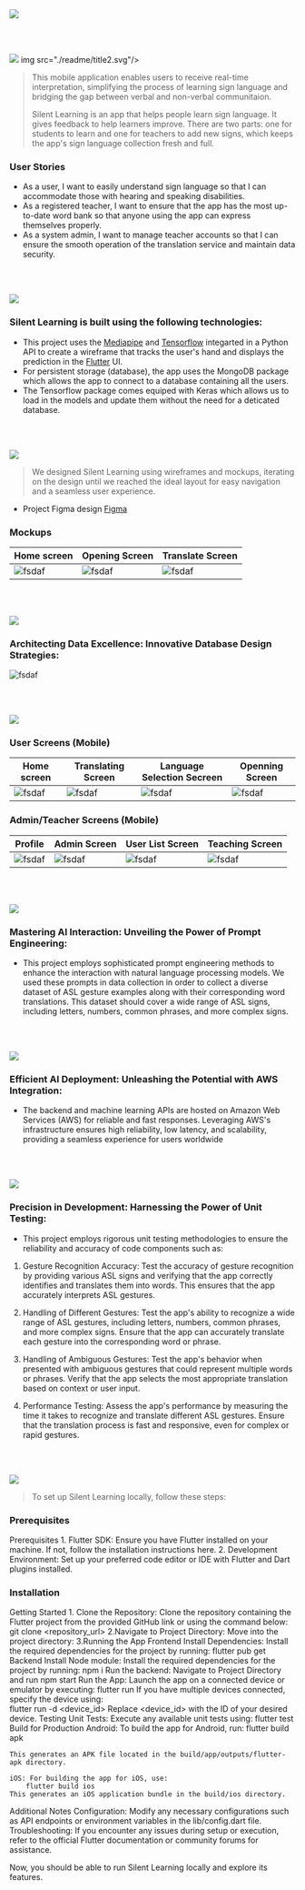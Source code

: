 <img src="./readme/title1.svg"/>

<br><br>

<!-- project philosophy -->
<img src="./readme/title2.svg"/>
img src="./readme/title2.svg"/>

>This mobile application enables users to receive real-time interpretation, simplifying the process of learning sign language and bridging the gap between verbal and non-verbal communitaion.
> 
>Silent Learning is an app that helps people learn sign language. It gives feedback to help learners improve. There are two parts: one for students to learn and one for teachers to add new signs, which keeps the app's sign language collection fresh and full.


### User Stories
- As a user, I want to easily understand sign language so that I can accommodate those with hearing and speaking disabilities.
- As a registered teacher, I want to ensure that the app has the most up-to-date word bank so that anyone using the app can express themselves properly.
- As a system admin, I want to manage teacher accounts so that I can ensure the smooth operation of the translation service and maintain data security.

<br><br>
<!-- Tech stack -->
<img src="./readme/title3.svg"/>

###  Silent Learning is built using the following technologies:

- This project uses the [Mediapipe](https://mediapipe.readthedocs.io/) and [Tensorflow](https://www.tensorflow.org/api_docs) integarted in a Python API to create a wireframe that tracks the user's hand and displays the prediction in the [Flutter](https://docs.flutter.dev/) UI.
- For persistent storage (database), the app uses the MongoDB package which allows the app to connect to a database containing all the users.
- The Tensorflow package comes equiped with Keras which allows us to load in the models and update them without the need for a deticated database.

<br><br>
<!-- UI UX -->
<img src="./readme/title4.svg"/>


> We designed Silent Learning using wireframes and mockups, iterating on the design until we reached the ideal layout for easy navigation and a seamless user experience.

- Project Figma design [Figma](https://www.figma.com/file/xcOANpKdHBofpmiJXo8pvz/Silent-Learning?type=design&node-id=0-1&mode=design&t=8ozsZ9HivkYXuGxC-0)


### Mockups
| Home screen  | Opening Screen | Translate Screen |
| ---| ---| ---|
| ![fsdaf](./readme/images/home.gif) | ![fsdaf](./readme/images/Openning%20Screen.png) | ![fsdaf](./readme/images/translate.gif) |

<br><br>

<!-- Database Design -->
<img src="./readme/title5.svg"/>

###  Architecting Data Excellence: Innovative Database Design Strategies:

![fsdaf](./readme/images/mongo_database_v1.png)


<br><br>


<!-- Implementation -->
<img src="./readme/title6.svg"/>


### User Screens (Mobile)
| Home screen  | Translating Screen |Language Selection Secreen | Openning Screen | 
| ---| ---| ---| ---|
| ![fsdaf](./readme/images/home.gif) | ![fsdaf](./readme/images/Learning%20Screen.png) | ![fsdaf](./readme/images/translate.gif) | ![fsdaf](./readme/images/Openning%20Screen.png) |

### Admin/Teacher Screens (Mobile)
| Profile | Admin Screen | User List Screen | Teaching Screen | 
| ---| ---| ---| ---|
| ![fsdaf](./readme/images/profile.png) | ![fsdaf](./readme/images/Admin.png) |![fsdaf](./readme/images/User%20list.png) | ![fsdaf](./readme/images/Teaching%20screen.png) | 


<br><br>


<!-- Prompt Engineering -->
<img src="./readme/title7.svg"/>

###  Mastering AI Interaction: Unveiling the Power of Prompt Engineering:

- This project employs sophisticated prompt engineering methods to enhance the interaction with natural language processing models. We used these prompts in data collection in order to collect a diverse dataset of ASL gesture examples along with their corresponding word translations. This dataset should cover a wide range of ASL signs, including letters, numbers, common phrases, and more complex signs.

<br><br>

<!-- AWS Deployment -->
<img src="./readme/title8.svg"/>

###  Efficient AI Deployment: Unleashing the Potential with AWS Integration:

- The backend and machine learning APIs are hosted on Amazon Web Services (AWS) for reliable and fast responses. Leveraging AWS's infrastructure ensures high reliability, low latency, and scalability, providing a seamless experience for users worldwide

<br><br>

<!-- Unit Testing -->
<img src="./readme/title9.svg"/>

###  Precision in Development: Harnessing the Power of Unit Testing:

- This project employs rigorous unit testing methodologies to ensure the reliability and accuracy of code components such as: 
 1. Gesture Recognition Accuracy: Test the accuracy of gesture recognition by providing various ASL signs and verifying that the app correctly identifies and translates them into words. This ensures that the app accurately interprets ASL gestures.

 2. Handling of Different Gestures: Test the app's ability to recognize a wide range of ASL gestures, including letters, numbers, common phrases, and more complex signs. Ensure that the app can accurately translate each gesture into the corresponding word or phrase.

 3. Handling of Ambiguous Gestures: Test the app's behavior when presented with ambiguous gestures that could represent multiple words or phrases. Verify that the app selects the most appropriate translation based on context or user input.

 4. Performance Testing: Assess the app's performance by measuring the time it takes to recognize and translate different ASL gestures. Ensure that the translation process is fast and responsive, even for complex or rapid gestures.

<br><br>


<!-- How to run -->
<img src="./readme/title10.svg"/>

> To set up Silent Learning locally, follow these steps:

### Prerequisites

Prerequisites
    1. Flutter SDK: Ensure you have Flutter installed on your machine. If not, follow the installation instructions here.
    2. Development Environment: Set up your preferred code editor or IDE with Flutter and Dart plugins installed.

### Installation
Getting Started
    1. Clone the Repository: Clone the repository containing the Flutter project from the provided GitHub link or using the command below:
    git clone <repository_url>
    2.Navigate to Project Directory: Move into the project directory:
    3.Running the App
        Frontend Install Dependencies: Install the required dependencies for the project by running:
            flutter pub get
        Backend Install Node module: Install the required dependencies for the project by running:
            npm i
Run the backend: Navigate to Project Directory and run
            npm start
Run the App: Launch the app on a connected device or emulator by executing:
        flutter run
    If you have multiple devices connected, specify the device using:   
        flutter run -d <device_id>
    Replace <device_id> with the ID of your desired device.
Testing
    Unit Tests: Execute any available unit tests using:
        flutter test
Build for Production
    Android: To build the app for Android, run:
        flutter build apk

    This generates an APK file located in the build/app/outputs/flutter-apk directory.

    iOS: For building the app for iOS, use:
        flutter build ios
    This generates an iOS application bundle in the build/ios directory.

Additional Notes
Configuration: Modify any necessary configurations such as API endpoints or environment variables in the lib/config.dart file.
Troubleshooting: If you encounter any issues during setup or execution, refer to the official Flutter documentation or community forums for assistance.

Now, you should be able to run Silent Learning locally and explore its features.
